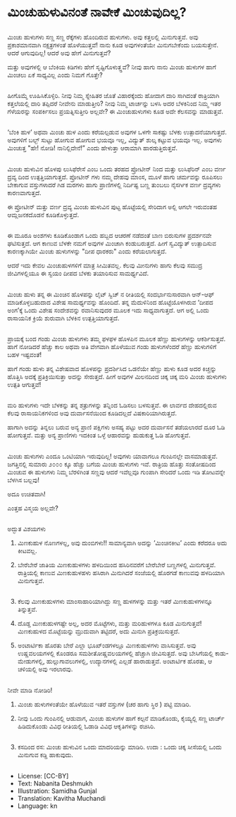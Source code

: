 # ಮಿಂಚುಹುಳುವಿನಂತೆ ನಾವೇಕೆ ಮಿಂಚುವುದಿಲ್ಲ?

##
ಮಿಂಚು ಹುಳುಗಳು ಸಣ್ಣ ಸಣ್ಣ ರೆಕ್ಕೆಗಳು ಹೊಂದಿರುವ ಹುಳುಗಳು. ಅವು ಕತ್ತಲಲ್ಲಿ ಮಿನುಗುತ್ತವೆ. ಅವು ಪ್ರಕಾಶಮಾನವಾಗಿ ನಕ್ಷತ್ರಗಳಂತೆ ಹೊಳೆಯುತ್ತವೆ! ನಾನು ಕೂಡ ಅವುಗಳಂತೆಯೇ ಮಿನುಗಬೇಕೆಂದು ಬಯಸುತ್ತೇನೆ. ಆದರೆ ಆಗುವುದಿಲ್ಲ! ಆದರೆ ಅವು ಹೇಗೆ ಮಿನುಗುತ್ತವೆ?

ಮತ್ತು ಅವುಗಳಲ್ಲಿ ಆ ಬೆಂಕಿಯ ಕಿಡಿಗಳು ಹೇಗೆ ಸೃಷ್ಟಿಗೊಳುತ್ತ್ತವೆ? ನೀವು ಹಾಗು ನಾನು ಮಿಂಚು ಹುಳುಗಳ ಹಾಗೆ ಮಿಂಚಲು ಏಕೆ ಸಾಧ್ಯವಿಲ್ಲ ಎಂದು ನಿಮಗೆ ಗೊತ್ತೇ?

##
ಹೀಗೊಮ್ಮೆ ಊಹಿಸಿಕೊಳ್ಳಿರಿ. ನೀವು ನಿಮ್ಮ ಸ್ನೇಹಿತರ ಜೊತೆ ವಿಹಾರಕ್ಕೆಂದು ಹೋದಾಗ ದಾರಿ ಸಾಗಿದಂತೆ ರಾತ್ರಿಯಾಗಿ ಕತ್ತಲೆಯಲ್ಲಿ ದಾರಿ ತಪ್ಪಿದರೆ ನೀವೇನು ಮಾಡುತ್ತೀರಿ? ನೀವು ನಿಮ್ಮ ಟಾರ್ಚನ್ನು ಬಳಸಿ ಅದರ ಬೆಳಕಿನಿಂದ ನಿಮ್ಮ ಇತರ ಗೆಳೆಯರನ್ನು ಸಂಪರ್ಕಿಸಲು ಪ್ರಯತ್ನಿಸುತ್ತೀರಿ ಅಲ್ಲವೇ? ಈ ಮಿಂಚುಹುಳುಗಳು ಕೂಡ ಅದೇ ಕೆಲಸವನ್ನು ಮಾಡುತ್ತವೆ.

##
‘ಬೆಂಕಿ ಹುಳ’ ಅಥವಾ ಮಿಂಚು ಹುಳ ಎಂದು ಕರೆಯಲ್ಪಡುವ ಅವುಗಳ ಒಳಗೇ ಸಾಕಷ್ಟು ಬೆಳಕು ಉತ್ಪಾದನೆಯಾಗುತ್ತದೆ. ಅವುಗಳಿಗೆ ಬಲ್ಬ್ ಸುಟ್ಟು ಹೋಗುವ ಹೋಗುವ ಭಯವೂ ಇಲ್ಲ, ವಿದ್ಯುತ್ ಶುಲ್ಕ ಕಟ್ಟುವ ಭಯವೂ ಇಲ್ಲ. ಅವುಗಳು ಮಿಂಚುತ್ತ "ಹೇ! ನೋಡಿ! ನಾನಿಲ್ಲಿದೇನೆ!” ಎಂದು ಹೇಳುತ್ತಾ ಆರಾಮಾಗಿ ಹಾರಡುತ್ತಿರುತ್ತವೆ.

##
ಮಿಂಚು ಹುಳುವಿನ ಹೊಳಪು ಲುಸಿಫೆರೇಸೆ ಎಂಬ ಒಂದು ತರಹದ ಪ್ರೋಟೀನ್ ನಿಂದ ಮತ್ತು ಲುಸಿಫೆರಿನ್ ಎಂಬ ವರ್ಣ ದ್ರವ್ಯ ದಿಂದ ಉತ್ಪತ್ತಿಯಾಗುತ್ತದೆ. ಪ್ರೋಟೀನ್ ಗಳು ನಮ್ಮ ದೇಹವು ಮಾಂಸ, ಮೂಳೆ ಹಾಗು ಚರ್ಮವನ್ನು ರೂಪಿಸಲು ಬೇಕಾಗುವ ವಸ್ತುಗಳಾದರೆ ಗಿಡ ಮರಗಳು ಹಾಗು ಪ್ರಾಣಿಗಳಲ್ಲಿ ನಿರ್ದಿಷ್ಟ ಬಣ್ಣ ತುಂಬಲು ನೈಸರ್ಗಿಕ ವರ್ಣ ದ್ರವ್ಯಗಳು ಕಾರಣವಾಗುತ್ತದೆ.

ಈ ಪ್ರೋಟೀನ್ ಮತ್ತು ವರ್ಣ ದ್ರವ್ಯ ಮಿಂಚು ಹುಳುವಿನ ಪುಟ್ಟ ಹೊಟ್ಟೆಯಲ್ಲಿ ಸೇರಿದಾಗ ಅಲ್ಲಿ ಆಗಲೇ ಇರುವಂತಹ ಆಮ್ಲಜನಕದೊಡನೆ ಕೂಡಿಕೊಳ್ಳುತ್ತದೆ.

##
ಈ ಮೂರೂ ಅಂಶಗಳು ಕೂಡಿಕೊಂಡಾಗ ಒಂದು ಹಬ್ಬದ ಆಚರಣೆ ನಡೆದಂತೆ ಬಾಣ ಬಿರುಸುಗಳ ಪ್ರದರ್ಶನವೇ ಘಟಿಸುತ್ತದೆ. ಆಗ ಕಾಣುವ ಬೆಳಕೇ ನಮಗೆ ಅವುಗಳ ಮಿಂಚಾಗಿ ಕಂಡುಬರುತ್ತದೆ. ಹೀಗೆ ಸ್ವವಿದ್ಯುತ್ ಉತ್ಪಾದಿಸುವ ಕಾರಣಕ್ಕಾಗಿಯೇ ಮಿಂಚು ಹುಳುಗಳನ್ನು "ದೀಪ ಧಾರಕರು" ಎಂದು ಕರೆಯಲಾಗುತ್ತದೆ.

ಆದರೆ ಇದು ಕೇವಲ ಮಿಂಚುಹುಳಗಳಿಗೆ ಮಾತ್ರ ಸೀಮಿತವಲ್ಲ. ಕೆಲವು ಮೀನುಗಳು ಹಾಗು ಕೆಲವು ಸಮುದ್ರ ಜೀವಿಗಳಲ್ಲಿಯೂ ಈ ಸ್ವಯಂ ದೀಪದ ಬೆಳಕು ತಯಾರಿಸುವ ಸಾಮರ್ಥ್ಯವಿದೆ.

##
ಮಿಂಚು ಹುಳು ತನ್ನ ಈ ಮಿಂಚಿನ ಹೊಳಪನ್ನು ಲೈಟ್ ಸ್ವಿಚ್ ನ ರೀತಿಯಲ್ಲಿ ಸಂದರ್ಭಾನುಸಾರವಾಗಿ ಆನ್-ಆಫ್ ಮಾಡಿಕೊಳ್ಳಬಹುದಾದ ವಿಶೇಷ ಸಾಮರ್ಥ್ಯವನ್ನು ಹೊಂದಿದೆ. ತನ್ನ ಮೆದುಳಿನಿಂದ ಹೊಟ್ಟೆಯೊಳಗಿರುವ ‘ದೀಪದ ಅಂಗ’ಕ್ಕೆ ಒಂದು ವಿಶೇಷ ಸಂದೇಶವನ್ನು ರವಾನಿಸುವುದರ ಮೂಲಕ ಇದು ಸಾಧ್ಯವಾಗುತ್ತದೆ. ಆಗ ಅಲ್ಲಿ ಒಂದು ರಾಸಾಯನಿಕ ಕ್ರಿಯೆ ಶುರುವಾಗಿ ಬೆಳಕಿನ ಉತ್ಪತ್ತಿಯಾಗುತ್ತದೆ.

##
ಪ್ರಾಯಕ್ಕೆ ಬಂದ ಗಂಡು ಮಿಂಚು ಹುಳುಗಳು ತಮ್ಮ ಫಳಫಳ ಹೊಳಪಿನ ಮೂಲಕ ಹೆಣ್ಣು ಹುಳುಗಳನ್ನು ಆಕರ್ಶಿಸುತ್ತವೆ. ಹಾಗೆ ನೋಡಿದರೆ ಹೆಚ್ಚು ಕಾಲ ಅಥವಾ ಅತಿ ವೇಗವಾಗಿ ಹೊಳೆಯುವ ಗಂಡು ಹುಳುಗಳೆಂದರೆ ಹೆಣ್ಣು ಹುಳುಗಳಿಗೆ ಬಹಳ ಇಷ್ಟವಂತೆ!

ಹಾಗೆ ಗಂಡು ಹುಳು ತನ್ನ ವಿಶೇಷವಾದ ಹೊಳಪನ್ನು ಪ್ರದರ್ಶಿಸಿದ ಒಡನೆಯೇ ಹೆಣ್ಣು ಹುಳು ಕೂಡ ಅದರ ಕಿಚ್ಚನ್ನು ಹೊತ್ತಿಸಿ ಅದಕ್ಕೆ ಪ್ರತಿಕ್ರಿಯಿಸುತ್ತಾ ಅದನ್ನು ಸೇರುತ್ತದೆ. ಹೀಗೆ ಅವುಗಳ ಮಿಲನದಿಂದ ಚಿಕ್ಕ ಚಿಕ್ಕ ಮರಿ ಮಿಂಚು ಹುಳುಗಳು ಉತ್ಪತಿ ಆಗುತ್ತವೆ!

##
ಮರಿ ಹುಳುಗಳು ಇದೇ ಬೆಳಕನ್ನು ತನ್ನ ಶತ್ರುಗಳನ್ನು ತನ್ನಿಂದ ಓಡಿಸಲು ಬಳಸುತ್ತವೆ. ಈ ಲಾರ್ವದ ದೇಹದಲ್ಲಿರುವ ಕೆಲವು ರಾಸಾಯನಿಕಗಳಿಂದ ಅವು ದುರ್ವಾಸನೆಯಿಂದ ಕೂಡಿದಲ್ಲದೆ ವಿಷಕಾರಿಯಾಗಿರುತ್ತದೆ.

ಹಾಗಾಗಿ ಅದನ್ನು ತಿನ್ನಲು ಬರುವ ಅನ್ಯ ಪ್ರಾಣಿ ಪಕ್ಷಿಗಳು ಅಸಹ್ಯ ಪಟ್ಟು ಅದರ ದುರ್ವಾಸನೆ ತಡೆಯಲಾರದೆ ದೂರ ಓಡಿ ಹೋಗುತ್ತವೆ. ಮತ್ತು ಅನ್ಯ ಪ್ರಾಣಿಗಳು ಇದಕಿಂತ ಒಳ್ಳೆ ಆಹಾರವನ್ನು ಹುಡುಕುತ್ತ ಓಡಿ ಹೋಗುತ್ತವೆ.

##
ಮಿಂಚು ಹುಳುಗಳು ಎಂದೂ ಒಂಟಿಯಾಗಿ ಇರುವುದಿಲ್ಲ! ಅವುಗಳು ಯಾವಾಗಲೂ ಗುಂಪಿನಲ್ಲೇ ವಾಸಮಾಡುತ್ತವೆ. ಜಗತ್ತಿನಲ್ಲಿ ಸುಮಾರು ೨೦೦೦ ಕ್ಕೂ ಹೆಚ್ಚು ಬಗೆಯ ಮಿಂಚು ಹುಳುಗಳು ಇವೆ. ರಾತ್ರಿಯ ಹೊತ್ತು ಸಂತೋಷದಿಂದ ಮಿಂಚುವ ಈ ಹುಳುಗಳು ನಿಮ್ಮ ಬೆರಳಿಗಿಂತ ಸಣ್ಣವು ಆದರೆ ಇವೆಲ್ಲವೂ ಗುಂಪಾಗಿ ಸೇರಿದರೆ ಒಂದು ಇಡಿ ತೋಟವನ್ನೇ ಬೆಳಗಿಸ ಬಲ್ಲವು!

ಅದೂ ಉಚಿತವಾಗಿ!

ಎಂತ್ತಹ ವಿಸ್ಮಯ ಅಲ್ಲವೇ?

##
ಅದ್ಭುತ ವಿಶಯಗಳು

1. ಮಿಣಕುಹುಳ ನೊಣಗಳಲ್ಲ, ಅವು ದುಂಬಿಗಳು!! ಸಾಮಾನ್ಯವಾಗಿ ಅದನ್ನು ’ಮಿಂಚಿನಕೀಟ’ ಎಂದು ಕರೆದರೂ ಅದು ಕೀಟವಲ್ಲ.

2. ಬೇರೆಬೇರೆ ಜಾತಿಯ ಮಿಣಕುಹುಳಗಳು ಹಳದಿಯಿಂದ ಹಸಿರಿನವರೆಗೆ ಬೇರೆಬೇರೆ ಬಣ್ಣಗಳಲ್ಲಿ ಮಿನುಗುತ್ತವೆ. ರಾತ್ರಿಯಲ್ಲಿ ಕಾಣುವ ಮಿಣಕುಹುಳಹಳು ಹಸಿರಾಗಿ ಮಿನುಗಿದರೆ ಸಂಜೆಯಲ್ಲಿ ಹೊರಗಡೆ ಕಾಣುವವು ಹಳದಿಯಾಗಿ ಮಿನುಗುತ್ತವೆ.

##
3. ಕೆಲವು ಮಿಣಕುಹುಳಗಳು ಮಾಂಸಾಹಾರಿಯಾಗಿದ್ದು ಸಣ್ಣ ಹುಳಗಳನ್ನು ಮತ್ತು ಇತರೆ ಮಿಣಕುಹುಳಗಳನ್ನೂ ತಿನ್ನುತ್ತವೆ.

4. ದೊಡ್ಡ ಮಿಣಕುಹುಳಗಷ್ಟೇ ಅಲ್ಲ, ಅದರ ಮೊಟ್ಟೆಗಳು, ಮತ್ತು ಮರಿಹುಳಗಳೂ ಕೂಡ ಮಿನುಗುತ್ತವೆ! ಮಿಣಕುಹುಳದ ಮೊಟ್ಟೆಯನ್ನು ಮ್ರುದುವಾಗಿ ತಟ್ಟಿದರೆ, ಅದು ಮಿನುಗಿ ಪ್ರತಿಕ್ರಯಿಸುತ್ತದೆ.

5. ಅಂಟಾರ್ಟಿಕಾ ಹೊರತು ಬೇರೆ ಎಲ್ಲಾ ಭೂಖ್ಂಡಗಳಲ್ಲೂ ಮಿಣಕುಹುಳಗಳು ವಾಸಿಸುತ್ತವೆ. ಅವು ಉಷ್ಣವಲಯಗಳಲ್ಲಿ ಕೊಂಡರೂ ಸಮಶೀತೋಷ್ಣವಲಯಗಳಲ್ಲಿ ಹೆಚ್ಚಾಗಿ ಜೀವಿಸುತ್ತದೆ. ಅವು ಬೇಸಿಗೆಯಲ್ಲಿ ಕಾಡು-ಮೇಡುಗಳಲ್ಲಿ, ಹುಲ್ಲುಗಾವಲುಗಳಲ್ಲಿ, ಉದ್ಯಾನಗಳಲ್ಲಿ ಎಲ್ಲಡೆ ಹಾರಾಡುತ್ತವೆ. ಅಂಟಾರ್ಟಿಕ ಹೊರತು, ಆ ಚಳಿಯಲ್ಲಿ ಅವು ಇರಲಾರವು.

##
ನೀವೇ ಮಾಡಿ ನೋಡಿರಿ!

1. ಮಿಂಚು ಹುಳುಗಳಂತೆಯೇ ಹೊಳೆಯುವ ಇತರೆ ವಸ್ತುಗಳ (ಚರ ಹಾಗು ಸ್ಥಿರ ) ಪಟ್ಟಿ ಮಾಡಿರಿ.

2. ನೀವು ಒಂದು ಗುಂಪಿನಲ್ಲಿ ಆಡುವಾಗ, ಮಿಂಚು ಹುಳುಗಳ ಹಾಗೆ ಕಲ್ಪನೆ ಮಾಡಿಕೊಂಡು, ಕೈಯ್ಯಲ್ಲಿ ಸಣ್ಣ ಟಾರ್ಚ್ ಹಿಡಿದುಕೊಂಡು ವಿವಿಧ ರೀತಿಯಲ್ಲಿ ಓಡಾಡಿ ವಿವಿಧ ಆಕೃತಿಗಳನ್ನು ರಚಿಸಿರಿ.

##
3. ಕಸದಿಂದ ರಸ: ಮಿಂಚು ಹುಳುವಿನ ಒಂದು ಮಾದರಿಯನ್ನು ಮಾಡಿರಿ. ಉದಾ : ಒಂದು ಚಿಕ್ಕ ಸೀಸೆಯಲ್ಲಿ ಒಂದು ಮಿನುಗುವ ಕಡ್ಡಿ ಹಾಕುವುದು.

##
* License: [CC-BY]
* Text: Nabanita Deshmukh
* Illustration: Samidha Gunjal
* Translation: Kavitha Muchandi
* Language: kn
